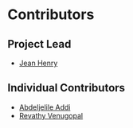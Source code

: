 # Contributors

## Project Lead

* [Jean Henry](https://github.com/ansjhenry)

## Individual Contributors

* [Abdeljelile Addi](https://github.com/aaddi06)
* [Revathy Venugopal](https://github.com/Revathyvenugopal162)
